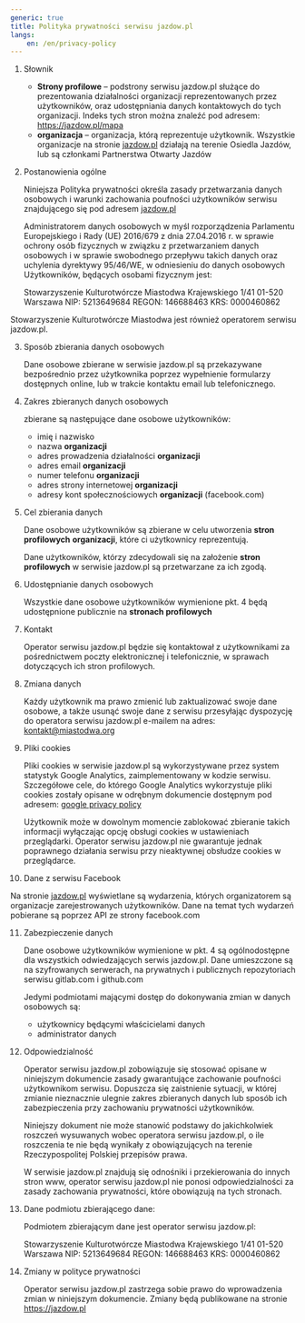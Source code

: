 ```yaml
---
generic: true
title: Polityka prywatności serwisu jazdow.pl
langs:
    en: /en/privacy-policy
---
```


1. Słownik

    - **Strony profilowe** – podstrony serwisu jazdow.pl służące do prezentowania działalności organizacji reprezentowanych przez użytkowników, oraz udostępniania danych kontaktowych do tych organizacji. Indeks tych stron można znaleźć pod adresem: https://jazdow.pl/mapa
    - **organizacja** – organizacja, którą reprezentuje użytkownik. Wszystkie organizacje na stronie  [jazdow.pl](https://jazdow.pl) działają na terenie Osiedla Jazdów, lub są członkami Partnerstwa Otwarty Jazdów

2. Postanowienia ogólne

    Niniejsza Polityka prywatności określa zasady przetwarzania danych osobowych i warunki zachowania poufności użytkowników serwisu znajdującego się pod adresem [jazdow.pl](https://jazdow.pl)

    Administratorem danych osobowych w  myśl rozporządzenia Parlamentu Europejskiego i Rady (UE) 2016/679 z dnia 27.04.2016 r.  w sprawie ochrony osób fizycznych w związku z przetwarzaniem danych osobowych i w sprawie swobodnego przepływu takich danych oraz uchylenia dyrektywy 95/46/WE, w odniesieniu do danych osobowych Użytkowników, będących osobami fizycznym jest:

    Stowarzyszenie Kulturotwórcze Miastodwa
    Krajewskiego 1/41
    01-520 Warszawa
    NIP: 5213649684
    REGON: 146688463
    KRS: 0000460862

Stowarzyszenie Kulturotwórcze Miastodwa jest również operatorem serwisu jazdow.pl.

3. Sposób zbierania danych osobowych

    Dane osobowe zbierane w serwisie jazdow.pl są przekazywane bezpośrednio przez użytkownika poprzez wypełnienie formularzy dostępnych online, lub w trakcie kontaktu email lub telefonicznego. 

4. Zakres zbieranych danych osobowych

    zbierane są następujące dane osobowe użytkowników: 

    - imię i nazwisko
    - nazwa **organizacji**
    - adres prowadzenia działalności **organizacji**
    - adres email **organizacji**
    - numer telefonu **organizacji**
    - adres strony internetowej **organizacji**
    - adresy kont społecznościowych **organizacji** (facebook.com)

5. Cel zbierania danych

    Dane osobowe użytkowników są zbierane w celu utworzenia **stron profilowych** **organizacji**, które ci użytkownicy reprezentują.

    Dane użytkowników, którzy zdecydowali się na założenie **stron profilowych** w serwisie jazdow.pl są przetwarzane za ich zgodą.

6. Udostępnianie danych osobowych

    Wszystkie dane osobowe użytkowników wymienione pkt. 4 będą udostępnione publicznie na **stronach profilowych**

7. Kontakt

    Operator serwisu jazdow.pl będzie się kontaktował z użytkownikami za pośrednictwem poczty elektronicznej i telefonicznie, w sprawach dotyczących ich stron profilowych.

8. Zmiana danych

    Każdy użytkownik ma prawo zmienić lub zaktualizować swoje dane osobowe, a także usunąć swoje dane z serwisu przesyłając dyspozycję do operatora serwisu jazdow.pl e-mailem na adres: kontakt@miastodwa.org

9. Pliki cookies

    Pliki cookies w serwisie jazdow.pl są wykorzystywane przez system statystyk Google Analytics, zaimplementowany w kodzie serwisu. Szczegółowe cele, do którego Google Analytics wykorzystuje pliki cookies zostały opisane w odrębnym dokumencie dostępnym pod adresem: [google privacy policy](http://www.google.com/intl/pl/policies/privacy/)

    Użytkownik może w dowolnym momencie zablokować zbieranie takich informacji wyłączając opcję obsługi cookies w ustawieniach przeglądarki. Operator serwisu jazdow.pl nie gwarantuje jednak poprawnego działania serwisu przy nieaktywnej obsłudze cookies w przeglądarce.

10. Dane z serwisu Facebook

   Na stronie  [jazdow.pl](https://jazdow.pl) wyświetlane są wydarzenia, których organizatorem są organizacje zarejestrowanych użytkowników. Dane na temat tych wydarzeń pobierane są poprzez API ze strony facebook.com

11. Zabezpieczenie danych

    Dane osobowe użytkowników wymienione w pkt. 4 są ogólnodostępne dla wszystkich odwiedzających serwis jazdow.pl. Dane umieszczone są na szyfrowanych serwerach, na prywatnych i publicznych repozytoriach serwisu gitlab.com i github.com

    Jedymi podmiotami mającymi dostęp do dokonywania zmian w danych osobowych są:

    - użytkownicy będącymi właścicielami danych
    - administrator danych

12. Odpowiedzialność

    Operator serwisu jazdow.pl zobowiązuje się stosować opisane w niniejszym dokumencie zasady gwarantujące zachowanie poufności użytkownikom serwisu. Dopuszcza się zaistnienie sytuacji, w której zmianie nieznacznie ulegnie zakres zbieranych danych lub sposób ich zabezpieczenia przy zachowaniu prywatności użytkowników.

    Niniejszy dokument nie może stanowić podstawy do jakichkolwiek roszczeń wysuwanych wobec operatora serwisu jazdow.pl, o ile roszczenia te nie będą wynikały z obowiązujących na terenie Rzeczypospolitej Polskiej przepisów prawa.

    W serwisie jazdow.pl znajdują się odnośniki i przekierowania do innych stron www, operator serwisu jazdow.pl nie ponosi odpowiedzialności za zasady zachowania prywatności, które obowiązują na tych stronach.

13. Dane podmiotu zbierającego dane:

    Podmiotem zbierającym dane jest operator serwisu jazdow.pl:

    Stowarzyszenie Kulturotwórcze Miastodwa
    Krajewskiego 1/41
    01-520 Warszawa
    NIP: 5213649684
    REGON: 146688463
    KRS: 0000460862

14. Zmiany w polityce prywatności

    Operator serwisu jazdow.pl zastrzega sobie prawo do wprowadzenia zmian w niniejszym dokumencie. Zmiany będą publikowane na stronie https://jazdow.pl